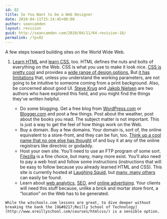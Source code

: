```yaml
---
id: 82
title: So You Want to be a Web Designer
date: 2010-04-11T15:14:45+00:00
author: seancamden
layout: revision
guid: http://seancamden.com/2010/04/11/64-revision-18/
permalink: /?p=82
---
```

A few steps toward building sites on the World Wide Web.

  1. [Learn HTML](http://www.w3schools.com/html/default.asp) and [learn CSS](http://www.w3schools.com/css/default.asp), too. HTML defines the nuts and bolts of everything on the Web. CSS is what you use to make it look nice. [CSS is pretty cool](http://www.cssbeauty.com/gallery/) and provides a [wide range of design options.](http://www.csszengarden.com/) But [it has limitations](http://net.tutsplus.com/articles/web-roundups/are-you-making-these-10-css-mistakes/) that, unless you understand the working parameters, are not going to be intuitive to someone coming from a print background. 
    Also, be concerned about good UI. [Steve Krug](http://www.amazon.com/Think-Common-Sense-Approach-Usability/dp/0789723107) and [Jakob Nielsen](http://www.useit.com/) are two authors who have explored this field, and you might find the things they&#8217;ve written helpful.</li> 
    
      * Do some blogging. Get a free blog from [WordPress.com](http://wordpress.com/) or [Blogger.com](https://www.blogger.com/start) and post a few things. Post about the weather, post about the books you read. The subject matter is not important. This is just a way to get the feel of how things work on the Web.
      * Buy a domain. Buy a few domains. Your domain is, sort of, the online equivalent to a store-front, and they can be fun, too. [Think up a cool name that no one else has thought](http://instantdomainsearch.com/) of and buy it at any of the online registrars like directnic or godaddy.
      * Host your own site. You&#8217;ll need to use an FTP program of some sort. [Filezilla](http://fileZilla-project.org/) is a fine choice, but many, many more exist. You&#8217;ll also need to pay a web host and follow some instructions (instructions that will be easy to follow because you already learned HTML and CSS). This site is currently hosted at [Laughing Squid](http://laughingsquid.us/), but [many, many others](http://www.google.com/search?q=web+hosting&#038;ie=utf-8&#038;oe=utf-8&#038;aq=t&#038;rls=org.mozilla:en-US:official&#038;client=firefox-a) can easily be found.
      * Learn about [web analytics](http://www.getclicky.com/), [SEO](http://en.wikipedia.org/wiki/Search_engine_optimization), and [online advertising](http://www.Google.com/AdWords). Your clients will need this stuff because, unlike a brick and mortar store front, a &#8220;location&#8221; on the Web has to be generated.</ol> 
    
    While the w3schools.com lessons are great, to dive deeper without breaking the bank the [O&#8217;Reilly School of Technology](http://www.oreillyschool.com/courses/htmlcss/) is a sensible option.